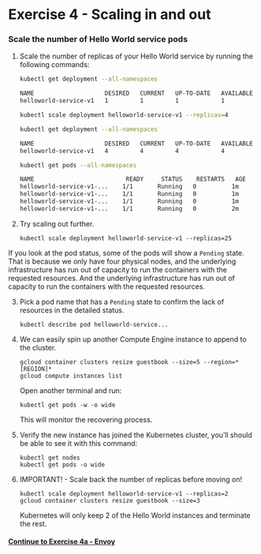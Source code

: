 # Exercise 4 - Scaling in and out

### Scale the number of Hello World service pods

1. Scale the number of replicas of your Hello World service by running the following commands:

    ```sh
    kubectl get deployment --all-namespaces

    NAME                    DESIRED   CURRENT   UP-TO-DATE   AVAILABLE   AGE
    helloworld-service-v1   1         1         1            1           1m
    ```

    ```sh
    kubectl scale deployment helloworld-service-v1 --replicas=4
    ```

    ```sh
    kubectl get deployment --all-namespaces

    NAME                    DESIRED   CURRENT   UP-TO-DATE   AVAILABLE   AGE
    helloworld-service-v1   4         4         4            4           1m
    ```

    ```sh
    kubectl get pods --all-namespaces

    NAME                          READY     STATUS    RESTARTS   AGE
    helloworld-service-v1-...    1/1       Running   0          1m
    helloworld-service-v1-...    1/1       Running   0          1m
    helloworld-service-v1-...    1/1       Running   0          1m
    helloworld-service-v1-...    1/1       Running   0          2m
    ```

2. Try scaling out further.

    ```
    kubectl scale deployment helloworld-service-v1 --replicas=25
    ```

If you look at the pod status, some of the pods will show a `Pending` state. That is because we only have four physical nodes, and the underlying infrastructure has run out of capacity to run the containers with the requested resources. And the underlying infrastructure has run out of capacity to run the containers with the requested resources.

3. Pick a pod name that has a `Pending` state to confirm the lack of resources in the detailed status.

    ```
    kubectl describe pod helloworld-service...
    ```

4. We can easily spin up another Compute Engine instance to append to the cluster.

    ```
    gcloud container clusters resize guestbook --size=5 --region=*[REGION]*
    gcloud compute instances list
    ```

    Open another terminal and run:

    ```
    kubectl get pods -w -o wide
    ```

    This will monitor the recovering process.

5. Verify the new instance has joined the Kubernetes cluster, you’ll should be able to see it with this command:    

    ```
    kubectl get nodes
    kubectl get pods -o wide
    ```

6. IMPORTANT! - Scale back the number of replicas before moving on!

    ```
    kubectl scale deployment helloworld-service-v1 --replicas=2
    gcloud container clusters resize guestbook --size=3
    ```

    Kubernetes will only keep 2 of the Hello World instances and terminate the rest.

#### [Continue to Exercise 4a - Envoy](../exercise-4a/README.md)
